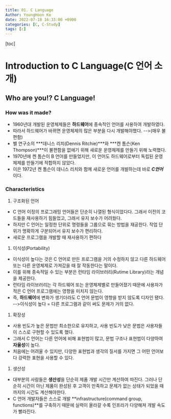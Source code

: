 ```yaml
---
title: 01. C Language
Author: YoungHoon Ko
date: 2022-07-18 16:33:00 +0900
categories: [C, C-Study]
tags: [c]
---
```


[toc]

# Introduction to C Language(C 언어 소개)

## Who are you!? C Language!

### How was it made?

- 1960년대 개발된 운영체제들은 **하드웨어**에 종속적인 언어를 사용하여 개발하였다.
- 따라서 하드웨어가 바뀌면 운영체제의 많은 부분을 다시 개발해야했다. -->(매우 불편함)
- 벨 연구소의 ***데니스 리치(Dennis Ritchie)***와 ***켄 톰슨(Ken Thompson)***이 불편함을 없에기 위해 새로운 운영체제를 만들기 위해 노력했다.
- 1970년에 켄 톰슨이 B 언어를 만들었지만, 이 언어도 하드웨어로부터 독립된 운영체제를 만들기에 적합하지 않았다.
- 이은 1972년 켄 톰슨이 데니스 리치와 함께 새로운 언어를 개발하는데 바로 ***C언어***이다.

### Characteristics

1. 구조화된 언어

- C 언어 이정의 프로그래밍 언어들은 단순히 나열된 형식이었다다. 그래서 이전의 코드들을 재사용하기 힘들었고, 그래서 유지 보수가 어려웠다.
- 하지만 C 언어는 일정한 단위로 명령들을 그룹으로 묶는 방법을 재공한다. 작업 단위가 명확하게 구분되어서 유지 보수가 편리하다.
- 새로운 프로그램을 개발할 때 재사용하기 편하다

1. 이식성(Portability)

- 이식성이 높다는 것은 C 언어로 만든 프로그램을 거의 수정하지 않고 다른 하드웨어 또는 다른 운영체제로 가져갔을 때 잘 작동한다는 말이다.
- 이를 위해 종속적일 수 있는 부분은 런타임 라이브러리(Rutime Library)라는 개념을 제공한다.
- 런타임 라이브러리는 각 하드웨어 또는 운영체제별로 만들어졌기 때문에 사용자가 적은 C 언어 프로그램에는 영향을 미치지 않는다.
- 즉, **하드웨어**에 변화가 생기더라도 C 언어 문법이 영향을 받지 않도록 디자인 됐다. -->이식성이 높다 = 다른 프로그램과 같이 써도 문제가 거의 없다.

1. 확장성

- 사용 빈도가 높은 문법만 최소한으로 유지하고, 사용 빈도가 낮은 문법은 사용자들이 스스로 구현할 수 있도록 했다.
- 그래서 C 언어는 다른 언어에 비해 표현법이 많고, 문법 구조나 표현법이 다양하여 **자율성**이 높다.
- 처음에는 어려울 수 있지만, 다양한 표현법과 생각의 질서를 가지면 그 어떤 언어보다 강력한 표현을 사용할 수 있다.

1. 생산성

- 대부분의 사람들은 **생산성**을 단순히 제품 개발 시간만 계산하여 따진다. 그러나 단순히 시간이 아닌 제품이 완성된 후 고객이 만족하고 문제가 없는 상태가 되었을 때까지의 시간도 계산해야한다.
- C 언어 개발자들은 스스로 개발 **infrastructure(command group, functions)**를 구축하기 때문에 실력이 올라갈 수록 인프라가 다양해져 개발 속도가 빨라진다.